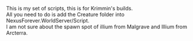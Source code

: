 This is my set of scripts, this is for Krimmin's builds.                                                                      
All you need to do is add the Creature folder into NexusForever.WorldServer/Script.                                                    
I am not sure about the spawn spot of illium from Malgrave and Illium from Arcterra.
